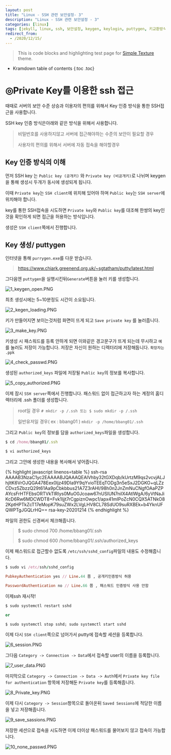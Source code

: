 ```yaml
---
layout: post
title: "Linux - SSH 관련 보안설정- 3"
description: "Linux - SSH 관련 보안설정 - 3"
categories: [linux]
tags: [jekyll, linux, ssh, 보안설정, keygen, keylogin, puttygen, 키교환방식 ]
redirect_from:
  - /2020/12/15/
---
```


> This is code blocks and highlighting test page for [Simple Texture][Simple Texture] theme.

* Kramdown table of contents
{:toc .toc}

# ◎Private Key를 이용한 ssh 접근

때때로 서버의 보안 수준 상승과 이용자의 편의를 위해서 Key 인증 방식을 통한 SSH접근을 사용합니다.

SSH key 인증 방식은아래와 같은 방식을 위해서 사용합니다.

>비밀번호를 사용하지않고 서버에 접근해야하는 수준의 보안이 필요할 경우
>
>사용자의 편의를 위해서 서버에 자동 접속을 해야할경우

## Key 인증 방식의 이해

먼저 SSH key 는 `Public key (공개키)` 와 `Private key (비공개키)`로 나뉘며 keygen을 통해 생성시 두개가 동시에 생성되게 됩니다.

이때 `Private key`는 `SSH client`에 위치해 있어야 하며 `Public key`는 `SSH server`에 위치해야 합니다.

key를 통한 SSH접속을 시도하면 `Private key`와 `Public key`를 대조해 한쌍의 key인것을 확인하게 되면 접근을 허용하는 방식입니다.

생성은 `SSH client`쪽에서 진행합니다.

## Key 생성/ puttygen

인터넷을 통해 `purrygen.exe`를 다운 받습니다.

>https://www.chiark.greenend.org.uk/~sgtatham/putty/latest.html

그다음엔 `puttygen`을 실행시킨뒤`Generate`버튼을 눌러 키를 생성합니다.

<img src="/assets/images/sshkey/1_keygen_open.PNG" alt="1_keygen_open.PNG" />

최초 생성시에는 5~10분정도 시간이 소요됩니다.

<img src="/assets/images/sshkey/2_kegen_loading.PNG" alt="2_kegen_loading.PNG" />

키가 만들어지면 보이는것처럼 화면이 뜨게 되고 `Save private key` 를 눌러줍니다.

<img src="/assets/images/sshkey/3_make_key.PNG" alt="3_make_key.PNG" />

키생성 시 패스워드를 등록 안하게 되면 이와같은 경고문구가 뜨게 되는데 무시하고 `예`를 눌러도 저장이 가능합니다.
저장은 자신이 원하는 디렉터리에 저장해둡니다. `확장자는 .ppk`

<img src="/assets/images/sshkey/4_check_passwd.PNG" alt="4_check_passwd.PNG" />

생성된 `authorized_keys` 파일에 저장될 `Public key`의 정보를 복사합니다.

<img src="/assets/images/sshkey/5_copy_authorized.PNG" alt="5_copy_authorized.PNG" />

이제 잠시 `SSH server`쪽에서 진행합니다. 패스워드 없이 접근하고자 하는 계정의 홈디렉터리에 .ssh 폴더를 생성합니다.

> root일 경우 `# mkdir -p /.ssh 또는 $ sudo mkdir -p /.ssh`
>
> 일반유저일 경우( ex : bbang01 ) `mkdir -p /home/bbang01/.ssh`

그리고 `Public key`의 정보를 담을 `authorized_keys`파일을 생성합니다.

~~~~~~~~~~ ruby
$ cd /home/bbang01/.ssh

$ vi authorized_keys
~~~~~~~~~~

그리고 그안에 생성한 내용을 복사해서 넣어줍니다.

{% highlight javascript linenos=table %}
ssh-rsa AAAAB3NzaC1yc2EAAAABJQAAAQEAlVhby32tGXDqb/kUrtzM9qs2vcvjALJhjltK6VrOJQGA478Eex0Ijz49DIa9Y9qYvioTEEqTODg3n5eSxJ2DGKO+qLZzCDvz5ZbzzQ29t61Aa9pCbkbbus21A7Z3rAHl/98h0n2JnZmNuCNgfOAaPZPAYcsFrHTFEbsORTVkTlRIys0MuO0Jcoaw67nUSIUN7nilX4AtlWgA/6yVtNaJiKcD6Rw6MDCWDT8+Fvk1ljjt7rCgpiznOwpc1/apx41mIPoZcN0CQX5ATNkO82KptHPTkZcT17eMopK79suZWx2LVgLHV8CL78SdUO9suRXBEk+b4YknUFQWPTgJGQLrHQ== rsa-key-20201214
{% endhighlight %}

파일의 권한도 신경써서 체크해줍니다.

>$ sudo chmod 700 /home/bbang01/.ssh
>
>$ sudo chmod 600 /home/bbang01/.ssh/authorized_keys

이제 패스워드로 접근할수 없도록 `/etc/ssh/sshd_config`파일의 내용도 수정해줍니다.

~~~~~~~~~~~~~~~ ruby
$ sudo vi /etc/ssh/sshd_config

PubkeyAuthentication yes // Line.44 쯤 , 공개키인증방식 허용

PasswordAuthentication no // Line.66 쯤 , 패스워드 인증방식 사용 안함

~~~~~~~~~~~~~~~

이제ssh 재시작!

~~~ ruby
$ sudo systemctl restart sshd

or

$ sudo systemctl stop sshd; sudo systemctl start sshd
~~~


이제 다시 `SSH client`쪽으로 넘어가서 putty에 접속할 세션을 등록합니다.

<img src="/assets/images/sshkey/6_session.PNG" alt="6_session.PNG" />

그다음 `Category -> Connection -> Data`에서 접속할 user의 이름을 등록합니다.

<img src="/assets/images/sshkey/7_user_data.PNG" alt="7_user_data.PNG" />

마지막으로 `Category -> Connection -> Data -> Auth`에서 `Private key file for authentication` 항목에 저장해둔 `Private key`를 등록해줍니다.

<img src="/assets/images/sshkey/8_Private_key.PNG" alt="8_Private_key.PNG" />

이제 다시 `Category -> Session`항목으로 돌아온뒤 `Saved Sessions`에 적당한 이름을 넣고 저장해줍니다.

<img src="/assets/images/sshkey/9_save_sassions.PNG" alt="9_save_sassions.PNG" />

저장한 세션으로 접속을 시도하면 이제 더이상 패스워드를 물어보지 않고 접속이 가능합니다.

<img src="/assets/images/sshkey/10_none_passwd.PNG" alt="10_none_passwd.PNG" />



[^1]: This is a footnote.

[kramdown]: https://kramdown.gettalong.org/
[Simple Texture]: https://github.com/yizeng/jekyll-theme-simple-texture
